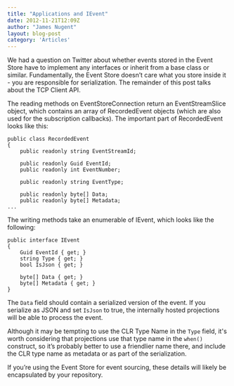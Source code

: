 ```yaml
---
title: "Applications and IEvent"
date: 2012-11-21T12:09Z
author: "James Nugent"
layout: blog-post
category: 'Articles'
---
```


We had a question on Twitter about whether events stored in the Event Store have to implement any interfaces or inherit from a base class or similar. Fundamentally, the Event Store doesn’t care what you store inside it - you are responsible for serialization. The remainder of this post talks about the TCP Client API.

The reading methods on EventStoreConnection return an EventStreamSlice object, which contains an array of RecordedEvent objects (which are also used for the subscription callbacks). The important part of RecordedEvent looks like this:

```
public class RecordedEvent
{
    public readonly string EventStreamId;

    public readonly Guid EventId;
    public readonly int EventNumber;

    public readonly string EventType;

    public readonly byte[] Data;
    public readonly byte[] Metadata;
...
```

The writing methods take an enumerable of IEvent, which looks like the following:

```
public interface IEvent
{
    Guid EventId { get; }
    string Type { get; }
    bool IsJson { get; }

    byte[] Data { get; }
    byte[] Metadata { get; }
}
```

The `Data` field should contain a serialized version of the event. If you serialize as JSON and set `IsJson` to true, the internally hosted projections will be able to process the event.

Although it may be tempting to use the CLR Type Name in the `Type` field, it's worth considering that projections use that type name in the `when()` construct, so it’s probably better to use a friendlier name there, and include the CLR type name as metadata or as part of the serialization.

If you’re using the Event Store for event sourcing, these details will likely be encapsulated by your repository.